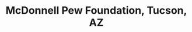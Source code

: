 ---
title: "McDonnell Pew Foundation, Tucson, AZ"
project_id: 
conference_id: ""
presenters:
   - peter_bandettini
summary: "McDonnell Pew Foundation, Tucson, AZ"
file: /assets/presentations/
filename: 
layout: presentation
---